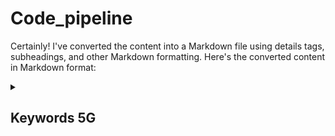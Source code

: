 # Code_pipeline

 Certainly! I've converted the content into a Markdown file using details tags, subheadings, and other Markdown formatting. Here's the converted content in Markdown format:

<details>
<summary><h2>Keywords 5G</h2></summary>

### PDCP (Packet Data Convergence Protocol)

<details>
<summary>Details</summary>

PDCP stands for Packet Data Convergence Protocol. It is a crucial part of the LTE (Long-Term Evolution) protocol stack, responsible for tasks like header compression and encryption in wireless communication networks.

#### Header Compression

Header compression is a technique used in networking to reduce the size of packet headers, thereby improving the efficiency of data transmission over a network. This is particularly important in wireless communication systems where bandwidth and resource utilization are critical.

Header compression works by eliminating redundant or unnecessary information from packet headers before transmission. This can include fields such as source and destination IP addresses, port numbers, and various control information. By compressing these headers, it reduces the overhead associated with each packet, allowing more actual data to be transmitted over the network.

Common header compression protocols include ROHC (Robust Header Compression) and IPHC (IP Header Compression), which are used in wireless technologies like LTE and IPv6 to optimize data transfer over the airwaves.

Header compression is especially valuable in scenarios where network resources are limited, such as mobile networks, satellite communication, or IoT (Internet of Things) devices, as it helps improve the overall efficiency of data transmission.

</details>

### Ciphering and Integrity Protection

<details>
<summary>Details</summary>

Ciphering and integrity are two important concepts in the context of information security and data transmission:

1. **Ciphering (Encryption):** Ciphering refers to the process of encrypting data to protect it from unauthorized access or interception. Encryption involves converting plaintext data into a coded or scrambled format (ciphertext) using cryptographic algorithms and keys. The primary goal of encryption is to ensure the confidentiality of data, making it unreadable to anyone without the appropriate decryption key.

2. **Integrity:** Data integrity is the assurance that data remains accurate, complete, and unaltered during its storage, transmission, or processing. It ensures that data has not been tampered with, either intentionally or accidentally. Techniques like checksums and hashing are used to verify the integrity of data, and digital signatures can provide additional integrity and authenticity by allowing recipients to verify that the data hasn't been altered by unauthorized parties.

In summary, ciphering (encryption) is primarily concerned with data confidentiality, while integrity measures ensure the data's accuracy and protection against unauthorized modifications. Both are critical components of secure data communication and storage.

</details>

### Routing and Duplication of Split Bearer

<details>
<summary>Details</summary>

#### Routing

Routing is the process of determining the path that data should take through a network from the source to the destination. It involves selecting the most efficient path for data packets to travel, typically based on network protocols and algorithms. In mobile networks, routing decisions ensure that data reaches its intended destination, whether that's within the network or outside of it.

#### Duplication of Split Bearer

The term "split bearer" is related to the concept of bearers in telecommunications. A bearer is a communication channel that carries data traffic between the user's device and the network. A split bearer refers to a configuration where data is divided into multiple streams or paths to enhance the quality of service. Duplication of a split bearer involves creating multiple identical streams of data to increase reliability or improve performance. This can be beneficial for applications that require redundancy or low-latency data transmission.

</details>

### In-Sequence Delivery

<details>
<summary>Details</summary>

In the context of data transmission and networking, "in-sequence delivery" refers to the process of ensuring that data packets or segments arrive at the destination in the same order in which they were sent. Maintaining the order of data is crucial for many applications, especially those that rely on a stream of data, such as streaming media, voice over IP (VoIP) calls, and many other real-time communication protocols.

In-sequence delivery is typically achieved through the use of sequence numbers or acknowledgments in network protocols. Here's how it works:

1. **Sequence Numbers:** Each data packet or segment is assigned a unique sequence number when it is sent. This number reflects the order in which the data should be received. The receiving end examines these sequence numbers to reassemble the data in the correct order.

2. **Acknowledgments:** The recipient sends acknowledgments back to the sender, indicating which packets have been successfully received. If any packets are missing or out of order, the sender can retransmit them.

3. **Buffering:** To handle out-of-order packets, the receiver may buffer (temporarily store) packets until the missing or out-of-sequence ones arrive. This ensures that the data can be reconstructed in the correct order.

In-sequence delivery is crucial for applications where data order matters, as it ensures that the received information is coherent and usable. However, in some cases, it may introduce latency if the network has to wait for missing packets to be retransmitted or reordered. Balancing the need for in-sequence delivery with the demands of real-time communication is a key consideration in network design and protocol development.

</details>

### IPv4

<details>
<summary>Details</summary>

IPv4, or Internet Protocol version 4, is the fourth revision of the Internet Protocol and is the most widely used version of IP. It's the underlying technology that connects devices to the internet. Some key characteristics of IPv4 include:

1. **32-Bit Addressing:** IPv4 uses 32-bit addresses, which allows for approximately 4.3 billion unique IP addresses. However, due to the rapid growth of the internet, IPv4 addresses have become exhausted in many regions.

2. **Dotted-Decimal Notation:** IPv4 addresses are typically expressed in dotted-decimal notation, such as "192.168.0.1." Each of the four groups of numbers can range from 0 to 255.

3. **Packet-Switching:** IPv4 packets are the fundamental units of data that are routed across the internet. These packets contain source and destination IP addresses, along with data.

4. **Hierarchical Addressing:** IPv4 addresses are hierarchical, with network and host portions. This structure allows for the organization of IP addresses into subnets and networks.

5. **NAT (Network Address Translation):** NAT is often used to overcome the limitation of available IPv4 addresses. It allows multiple devices within a private network to share a single public IP address.

6. **Limited Address Space:** The primary limitation of IPv4 is the limited number of available addresses. Due to the exponential growth of the internet and the increasing number of connected devices, this address space exhaustion led to the development and adoption of IPv6.

IPv6 was introduced as the successor to IPv4, offering a vastly larger address space and improved features. While IPv4 is still widely used, there is an ongoing transition to IPv6 to address the limitations of IPv4's address space.

</details>

### IPv6

<details>
<summary>Details</summary>

IPv6, or Internet Protocol version 6, is the most recent version of the Internet Protocol, designed to succeed IPv4 (Internet Protocol version 4). IPv6 was developed to address the limitations of IPv4, primarily the exhaustion of available IPv4 addresses. Here are some key features of IPv6:

1. **128-Bit Addressing:** IPv6 uses 128-bit addresses, providing an enormously larger address space compared to IPv4. This results in approximately 340 undecillion (3.4 x 10^38) unique IP addresses, ensuring that the world can accommodate the growing number of connected devices.

2. **Hexadecimal Notation:** IPv6 addresses are expressed in hexadecimal format, often separated by colons. An example IPv6 address is "2001:0db8:85a3:0000:0000:8a2e:0370:7334."

3. **Simplified Header:** IPv6 features a simplified and more efficient packet header, reducing processing overhead on network devices. This simplification improves network performance.

4. **Auto-Configuration:** IPv6 includes native support for address auto-configuration, allowing devices to generate their unique IPv6 addresses without manual configuration. This feature simplifies network setup and management.

5. **Improved Security:** IPv6 incorporates security features like IPsec (Internet Protocol Security) as an integral part of the protocol, enhancing the security of data transmission over the internet.

6. **Support for Quality of Service (QoS):** IPv6 provides better support for Quality of Service, allowing for improved management of traffic flows and prioritization of data.

7. **Backward Compatibility:** IPv6 is designed to be backward compatible with IPv4, facilitating the transition from IPv4 to IPv6. Transition mechanisms exist to enable coexistence and migration.

As the adoption of IPv6 continues to grow, it is gradually replacing IPv4.

</details>

### TOHC

<details>
<summary>Details</summary>

#### UDP (User Datagram Protocol)

UDP, or User Datagram Protocol, is a transport layer protocol in the Internet Protocol (IP) suite. It's an alternative to the more common TCP (Transmission Control Protocol). UDP is known for its simplicity and low overhead. Here are some key characteristics of UDP:

1. **Connectionless:** Unlike TCP, which is connection-oriented, UDP is connectionless. It means that it doesn't establish a connection before sending data and doesn't guarantee the delivery or order of packets.

2. **Low Overhead:** UDP has minimal overhead, making it more efficient for certain types of communication where speed is more important than error checking and reliability.

3. **Unreliable:** UDP doesn't include mechanisms for error checking or retransmission of lost packets. If a UDP packet is lost or corrupted in transit, it's not automatically retransmitted.

4. **Used for Real-Time Applications:** UDP is commonly used in real-time applications like video streaming, online gaming, VoIP (Voice over IP), and DNS (Domain Name System). These applications can tolerate some packet loss and focus on speed and low latency.

5. **No Flow Control:** UDP doesn't have flow control mechanisms, so it can send data at the maximum rate the network allows, which can lead to congestion if not managed properly.

6. **Less Resource-Intensive:** Because UDP lacks the error checking and retransmission features of TCP, it tends to be less resource-intensive on both the sender and receiver.

UDP is a choice for applications where speed and simplicity are more important than ensuring every piece of data is reliably delivered. However, in cases where data integrity and order are crucial, TCP is preferred due to its reliability features.

#### Payload in Networking

In networking, the "payload" refers to the actual data or information that is transmitted in a packet or frame. A network packet consists of two main parts:

1. **Header:** The header contains control information, such as source and destination addresses, error-checking data, and other control fields. It provides the necessary information for routing and processing the packet.

2. **Payload:** The payload is the data itself, which can be a file, a message, a web page, or any other type of content that is being transmitted. The payload is the part of the packet that carries the meaningful information from the source to the destination.

The payload's size can vary depending on the specific application and the type of data being transmitted. In networking, the payload is the part of the packet that applications are concerned with because it carries the actual content or message they want to send or receive. The network devices, such as routers and switches, use the header information to route the packet, but they typically do not process the payload itself; they just pass it along to its intended destination.

</details>

### Robust Header Compression (ROHC)

<details>
<summary>Details</summary>

Robust Header Compression (ROHC) is a network protocol that provides efficient compression and decompression of header information in network packets. It is designed to reduce the overhead of header information in data packets, especially in wireless and low-bandwidth communication networks. ROHC accomplishes this while ensuring that the compressed data can be reliably decompressed even in the presence of errors in the network.

Key features of ROHC include:

1. **Efficient Header Compression:** ROHC reduces the size of header information in network packets, which is particularly important in networks where bandwidth is limited.

2. **Robustness:** As the name suggests, ROHC is designed to be robust. It can handle packet losses and errors in the network without causing a significant impact on the decompression process.

3. **Support for Different Network Types:** ROHC is adaptable to various types of networks, including wireless, satellite, and low-bandwidth connections.

4. **Reduced Latency:** By compressing headers efficiently, ROHC can help reduce latency in network communication, which is important for real-time applications like voice and video calls.

5. **Compatibility:** ROHC can be used with different network protocols, including IPv4 and IPv6, and can coexist with existing network infrastructure.

ROHC is commonly used in wireless technologies like GSM, UMTS, LTE, and other mobile networks, where efficient header compression is critical to optimizing the use of limited bandwidth resources. It helps improve the overall performance and capacity of these networks while ensuring that data integrity is maintained.

</details>

### KRRC

<details>
<summary>Details</summary>

(No specific information provided for KRRC)

</details>

### ENC (Encryption)

<details>
<summary>Details</summary>

"ENC" is a broad acronym that can have various meanings depending on the context in which it is used. Here are a few possible interpretations of "ENC":

1. **Encryption:** "ENC" could be shorthand for encryption, which is the process of converting data into a code to protect it from unauthorized access.

2. **Environmental Noise Cancellation:** In the context of audio and electronics, "ENC" may refer to Environmental Noise Cancellation, a technology used to reduce or eliminate background noise from audio signals, such as in noise-canceling headphones or communication devices.

3. **Ecuadorian Currency:** "ENC" is the currency code for the Ecuadorian centavo, a subunit of the United States dollar. Ecuador adopted the U.S. dollar as its official currency.

4. **Engineering:** In an engineering context, "ENC" could stand for various terms related to electrical, mechanical, or civil engineering.

To provide a more accurate explanation, it would be helpful to know the specific context or field in which you encountered the term "ENC."

</details>

### NEA (Encryption Algorithm for 5G)

<details>
<summary>Details</summary>

(No specific information provided for NEA)

</details>

### NIA (Integrity Algorithm for 5G)

<details>
<summary>Details</summary>

NIA in the context of 5G technology can refer to different things, depending on the specific context:

1. **Network Interface Card (NIC):** NIA may refer to a Network Interface Card, which is a hardware component used to connect a device, such as a computer or server, to a network, including a 5G network. The NIC enables the device to send and receive data over the network.

2. **National Institute of Aeronautics:** "NIA" could potentially be an acronym for an organization or institute related to aeronautics, although it may not have a direct connection to 5G technology.

3. **Other Contexts:** Without additional context, it's challenging to provide a specific meaning for "NIA" in the context of 5G. If you have a particular reference or context in mind, providing more information would help clarify its meaning.

For a more precise interpretation, it's important to know the specific context in which you encountered "NIA" related to 5G.

</details>

### MAC-I/NAS-MAC

<details>
<summary>Details</summary>

(No specific information provided for MAC-I/NAS-MAC)

</details>

### HFN (HyperFrame Number)

<details>
<summary>Details</summary>

HFN stands for "HyperFrame Number" in the context of wireless communication, particularly in the context of cellular networks like GSM (Global System for Mobile Communications) and LTE (Long-Term Evolution). The HyperFrame Number is a significant concept for network synchronization and maintaining accurate timing in these systems.

In GSM and LTE networks, a frame is a specific time interval during which data is transmitted. The HyperFrame Number represents the number of frames that have occurred since the network was first deployed. It provides a reference for timing synchronization and is used for various purposes, including handovers between base stations, scheduling of network activities, and ensuring that different network elements are synchronized in terms of timing.

HFN is a critical parameter in the operation of cellular networks and plays a role in various network management functions. It helps maintain the integrity and efficiency of network communication.

</details>

### PDCP SN (Packet Data Convergence Protocol Sequence Number)

<details>
<summary>Details</summary>

In the context of wireless communication and networking, "PDCP SN" stands for "Packet Data Convergence Protocol Sequence Number."

The Packet Data Convergence Protocol (PDCP) is a crucial part of the LTE (Long-Term Evolution) protocol stack, responsible for several tasks, including header compression, encryption, and ensuring the integrity of data packets as they are transmitted over the network.

The "PDCP SN" refers to the Sequence Number assigned by the PDCP layer to data packets. Sequence numbers help in maintaining the order of data packets, especially when they are transmitted over an unreliable or packet-switched network. They are used for reordering packets at the receiving end and ensuring that